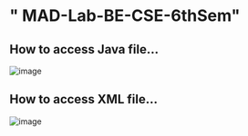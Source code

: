 <h1>" MAD-Lab-BE-CSE-6thSem" </h1>

<h2>How to access Java file...</h2>

![image](https://user-images.githubusercontent.com/64147100/123041032-62fa4200-d412-11eb-84ff-feb2db8e5ae6.png)


<h2>How to access XML file...</h2>

![image](https://user-images.githubusercontent.com/64147100/123041276-bbc9da80-d412-11eb-8ff9-2c9928d96625.png)

